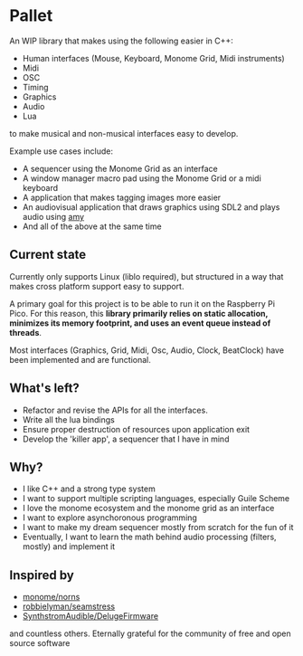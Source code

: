 # Pallet

An WIP library that makes using the following easier in C++:

* Human interfaces (Mouse, Keyboard, Monome Grid, Midi instruments)
* Midi
* OSC
* Timing
* Graphics
* Audio
* Lua

to make musical and non-musical interfaces easy to develop.

Example use cases include:

* A sequencer using the Monome Grid as an interface
* A window manager macro pad using the Monome Grid or a midi keyboard
* A application that makes tagging images more easier
* An audiovisual application that draws graphics using SDL2 and plays audio using [amy](https://github.com/shorepine/amy)
* And all of the above at the same time

## Current state

Currently only supports Linux (liblo required), but structured in a
way that makes cross platform support easy to support.

A primary goal for this project is to be able to run it on the
Raspberry Pi Pico. For this reason, this **library primarily relies on
static allocation, minimizes its memory footprint, and uses an event
queue instead of threads**.

Most interfaces (Graphics, Grid, Midi, Osc, Audio, Clock, BeatClock)
have been implemented and are functional.

## What's left?

* Refactor and revise the APIs for all the interfaces.
* Write all the lua bindings
* Ensure proper destruction of resources upon application exit 
* Develop the 'killer app', a sequencer that I have in mind

## Why?

* I like C++ and a strong type system
* I want to support multiple scripting languages, especially Guile Scheme 
* I love the monome ecosystem and the monome grid as an interface
* I want to explore asynchoronous programming
* I want to make my dream sequencer mostly from scratch for the fun of
  it
* Eventually, I want to learn the math behind audio processing
  (filters, mostly) and implement it

## Inspired by

* [monome/norns](https://github.com/monome/norns)
* [robbielyman/seamstress](https://github.com/robbielyman/seamstress)
* [SynthstromAudible/DelugeFirmware](https://github.com/SynthstromAudible/DelugeFirmware)

and countless others. Eternally grateful for the community of free and
open source software
